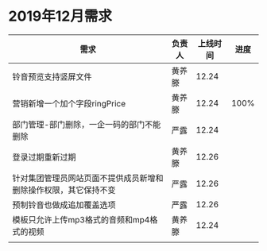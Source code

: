 # 2019年12月需求



| 需求                                                         | 负责人 | 上线时间 | 进度 |
| ------------------------------------------------------------ | ------ | -------- | ---- |
| 铃音预览支持竖屏文件                                         | 黄养滕 | 12.24    |      |
| 营销新增一个加个字段ringPrice                                | 黄养滕 | 12.24    | 100% |
| 部门管理-部门删除，一企一码的部门不能删除                    | 严露   | 12.24    |      |
| 登录过期重新过期                                             | 黄养滕 | 12.26    |      |
| 针对集团管理员网站页面不提供成员新增和删除操作权限，其它保持不变 | 严露   | 12.26    |      |
| 预制铃音也做成追加覆盖选项                                   | 严露   | 12.26    |      |
| 模板只允许上传mp3格式的音频和mp4格式的视频                   | 黄养滕 | 12.24    |      |
|                                                              |        |          |      |

